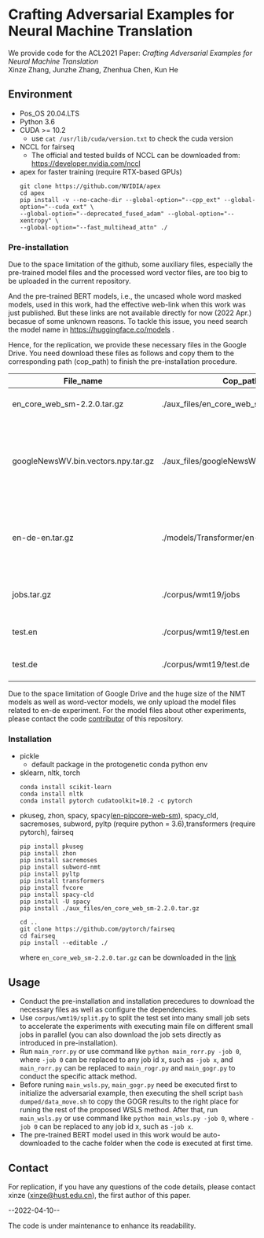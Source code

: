 # Crafting Adversarial Examples for Neural Machine Translation

We provide code for the ACL2021 Paper: *Crafting Adversarial Examples for Neural Machine Translation* \
Xinze Zhang, Junzhe Zhang, Zhenhua Chen, Kun He

## Environment
- Pos_OS 20.04.LTS
- Python 3.6
- CUDA >= 10.2
  - use `cat /usr/lib/cuda/version.txt` to check the cuda version
- NCCL for fairseq
  - The official and tested builds of NCCL can be downloaded from: https://developer.nvidia.com/nccl
- apex for faster training (require RTX-based GPUs)
  ```
  git clone https://github.com/NVIDIA/apex
  cd apex
  pip install -v --no-cache-dir --global-option="--cpp_ext" --global-option="--cuda_ext" \
  --global-option="--deprecated_fused_adam" --global-option="--xentropy" \
  --global-option="--fast_multihead_attn" ./
  ```

### Pre-installation
Due to the space limitation of the github, some auxiliary files, especially the pre-trained model files and the processed word vector files, are too big to be uploaded in the current repository.

And the pre-trained BERT models, i.e., the uncased whole word masked models, used in this work, had the effective web-link when this work was just published. But these links are not available directly for now (2022 Apr.) becasue of some unknown reasons. To tackle this issue, you need search the model name in https://huggingface.co/models .

Hence, for the replication, we provide these necessary files in the Google Drive. You need download these files as follows and copy them to the corresponding path (cop_path) to finish the pre-installation procedure.

|File_name| Cop_path             | Link|    Remark            |
|-----------------|--------------------|:--------:|--------|
| en_core_web_sm-2.2.0.tar.gz | ./aux_files/en_core_web_sm-2.2.0.tar.gz | [click here](https://drive.google.com/file/d/1i29J4gPAInJwNA1cVdhQWZKdkra41ts9/view?usp=sharing) | Provided by Spacy.          |
| googleNewsWV.bin.vectors.npy.tar.gz         | ./aux_files/googleNewsWV.bin.vectors.npy            | [click here](https://drive.google.com/file/d/1C7edw_4pNZNgrCchGhS_wnjFGB5KUrXD/view?usp=sharing) | Pre-trained by Google. It's a file, unzip first.     |
| en-de-en.tar.gz             | ./models/Transformer/en-de-en           | [click here](https://drive.google.com/file/d/1ugFZBRjRqbn7wZpiORG2dmZe_ANLyX5O/view?usp=sharing) | Pre-trained by FAIR. It's a folder, unzip first. |
| jobs.tar.gz                 | ./corpus/wmt19/jobs                     | [click here](https://drive.google.com/file/d/1UPokk3xDv2vbaz21nceczehBdNw4x1wD/view?usp=sharing) | It's a folder, unzip first. |
| test.en                     | ./corpus/wmt19/test.en                  | [click here](https://drive.google.com/file/d/1wuVr7bNocGASkoyx77nteE3wkaERJ4_J/view?usp=sharing) | Provided by WMT19.         |
| test.de                     | ./corpus/wmt19/test.de                    | [click here](https://drive.google.com/file/d/1e5xkUxkcfM8Ci0vrzp0A2oeIHpfZ9FgY/view?usp=sharing) | Provided by WMT19.         |


Due to the space limitation of Google Drive and the huge size of the NMT models as well as word-vector models, we only upload the model files related to en-de experiment. For the model files about other experiments, please contact the code [contributor](https://github.com/XinzeZhang) of this repository.

### Installation
- pickle
  - default package in the protogenetic conda python env
- sklearn, nltk, torch
  ```
  conda install scikit-learn
  conda install nltk
  conda install pytorch cudatoolkit=10.2 -c pytorch
  ```
- pkuseg, zhon, spacy, spacy([en-pipcore-web-sm](https://github.com/explosion/spacy-models/releases/download/en_core_web_sm-2.2.0/en_core_web_sm-2.2.0.tar.gz#egg=en_core_web_sm==2.2.0)), spacy_cld, sacremoses, subword, pyltp (require python = 3.6),transformers (require pytorch), fairseq 
  ```
  pip install pkuseg
  pip install zhon
  pip install sacremoses
  pip install subword-nmt
  pip install pyltp
  pip install transformers
  pip install fvcore
  pip install spacy-cld
  pip install -U spacy
  pip install ./aux_files/en_core_web_sm-2.2.0.tar.gz

  cd ..
  git clone https://github.com/pytorch/fairseq
  cd fairseq
  pip install --editable ./
  ```
  where  `en_core_web_sm-2.2.0.tar.gz` can be downloaded in the [link](https://github.com/explosion/spacy-models/releases/download/en_core_web_sm-2.2.0/en_core_web_sm-2.2.0.tar.gz#egg=en_core_web_sm==2.2.0)

## Usage

- Conduct the pre-installation and installation precedures to download the necessary files as well as configure the dependencies.
- Use `corpus/wmt19/split.py` to split the test set into many small job sets to accelerate the experiments with executing main file on different small jobs in parallel (you can also download the job sets directly as introduced in pre-installation).
- Run `main_rorr.py` or use command like `python main_rorr.py -job 0`, where `-job 0` can be replaced to any job id x, such as `-job x`, and `main_rorr.py` can be replaced to `main_rogr.py` and `main_gogr.py` to conduct the specific attack method.
- Before runing `main_wsls.py`, `main_gogr.py` need be executed first to initialize the adversarial example, then executing the shell script `bash dumped/data_move.sh` to copy the GOGR results to the right place for runing the rest of the proposed WSLS method. After that, run `main_wsls.py` or use command like `python main_wsls.py -job 0`, where `-job 0` can be replaced to any job id x, such as `-job x`.
- The pre-trained BERT model used in this work would be auto-downloaded to the cache folder when the code is executed at first time.


## Contact
For replication, if you have any questions of the code details, please contact xinze (xinze@hust.edu.cn), the first author of this paper.

--2022-04-10--

The code is under maintenance to enhance its readability.